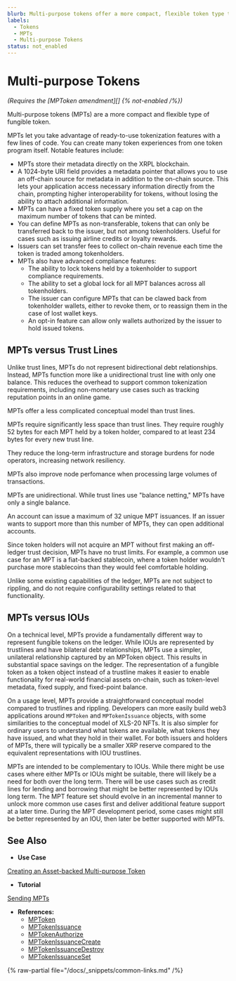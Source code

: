 ```yaml
---
blurb: Multi-purpose tokens offer a more compact, flexible token type than trust lines.
labels:
  - Tokens
  - MPTs
  - Multi-purpose Tokens
status: not_enabled
---
```

# Multi-purpose Tokens

_(Requires the [MPToken amendment][] {% not-enabled /%})_

Multi-purpose tokens (MPTs) are a more compact and flexible type of fungible token.

MPTs let you take advantage of ready-to-use tokenization features with a few lines of code. You can create many token experiences from one token program itself. Notable features include:

- MPTs store their metadata directly on the XRPL blockchain.
- A 1024-byte URI field provides a metadata pointer that allows you to use an off-chain source for metadata in addition to the on-chain source. This lets your application access necessary information directly from the chain, prompting higher interoperability for tokens, without losing the ability to attach additional information. 
- MPTs can have a fixed token supply where you set a cap on the maximum number of tokens that can be minted. 
- You can define MPTs as non-transferable, tokens that can only be transferred back to the issuer, but not among tokenholders. Useful for cases such as issuing airline credits or loyalty rewards.
- Issuers can set transfer fees to collect on-chain revenue each time the token is traded among tokenholders. 
- MPTs also have advanced compliance features: 
    - The ability to lock tokens held by a tokenholder to support compliance requirements.
    - The ability to set a global lock for all MPT balances across all tokenholders.
    - The issuer can configure MPTs that can be clawed back from tokenholder wallets, either to revoke them, or to reassign them in the case of lost wallet keys. 
    - An opt-in feature can allow only wallets authorized by the issuer to hold issued tokens.

## MPTs versus Trust Lines

Unlike trust lines, MPTs do not represent bidirectional debt relationships. Instead, MPTs function more like a unidirectional trust line with only one balance. This reduces the overhead to support common tokenization requirements, including non-monetary use cases such as tracking reputation points in an online game.

MPTs offer a less complicated conceptual model than trust lines. 

MPTs require significantly less space than trust lines. They require roughly 52 bytes for each MPT held by a token holder, compared to at least 234 bytes for every new trust line.

They reduce the long-term infrastructure and storage burdens for node operators, increasing network resiliency.

MPTs also improve node perfomance when processing large volumes of transactions.

MPTs are unidirectional. While trust lines use "balance netting," MPTs have only a single balance.

An account can issue a maximum of 32 unique MPT issuances. If an issuer wants to support more than this number of MPTs, they can open additional accounts.

Since token holders will not acquire an MPT without first making an off-ledger trust decision, MPTs have no trust limits. For example, a common use case for an MPT is a fiat-backed stablecoin, where a token holder wouldn't purchase more stablecoins than they would feel comfortable holding.

Unlike some existing capabilities of the ledger, MPTs are not subject to rippling, and  do not require configurability settings related to that functionality.

## MPTs versus IOUs

On a technical level, MPTs provide a fundamentally different way to represent fungible tokens on the ledger.  While IOUs are represented by trustlines and have bilateral debt relationships, MPTs use a simpler, unilateral relationship captured by an MPToken object. This results in substantial space savings on the ledger. The representation of a fungible token as a token object instead of a trustline makes it easier to enable functionality for real-world financial assets on-chain, such as token-level metadata, fixed supply, and fixed-point balance.

On a usage level, MPTs provide a straightforward conceptual model compared to trustlines and rippling. Developers can more easily build web3 applications around `MPToken` and `MPTokenIssuance` objects, with some similarities to the conceptual model of XLS-20 NFTs.  It is also simpler for ordinary users to understand what tokens are available, what tokens they have issued, and what they hold in their wallet.  For both issuers and holders of MPTs, there will typically be a smaller XRP reserve compared to the equivalent representations with IOU trustlines.

MPTs are intended to be complementary to IOUs.  While there might be use cases where either MPTs or IOUs might be suitable, there will likely be a need for both over the long term.  There will be use cases such as credit lines for lending and borrowing that might be better represented by IOUs long term.  The MPT feature set should evolve in an incremental manner to unlock more common use cases first and deliver additional feature support at a later time. During the MPT development period, some cases might still be better represented by an IOU, then later be better supported with MPTs.

## See Also
 
- **Use Case**

[Creating an Asset-backed Multi-purpose Token](../../../use-cases/tokenization/creating-an-asset-backed-multi-purpose-token.md)

- **Tutorial**

[Sending MPTs](../../../tutorials/javascript/send-payments/sending-mpts.md)

- **References:**
    - [MPToken](../../../references/protocol/ledger-data/ledger-entry-types/mptoken.md)
    - [MPTokenIssuance](../../../references/protocol/ledger-data/ledger-entry-types/mptokenissuance.md)
    - [MPTokenAuthorize](../../../references/protocol/transactions/types/mptokenauthorize.md)
    - [MPTokenIssuanceCreate](../../../references/protocol/transactions/types/mptokenissuancecreate.md)
    - [MPTokenIssuanceDestroy](../../../references/protocol/transactions/types/mptokenissuancedestroy.md)
    - [MPTokenIssuanceSet](../../../references/protocol/transactions/types/mptokenissuanceset.md)

{% raw-partial file="/docs/_snippets/common-links.md" /%}
